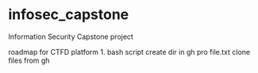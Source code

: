 # infosec_capstone
Information Security Capstone project

roadmap for CTFD platform
	 1. bash script 
	 create dir in gh pro file.txt
	 	clone files from gh

